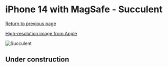 # iPhone 14 with MagSafe - Succulent

[Return to previous page](/iphone_14)

[High-resolution image from Apple](https://store.storeimages.cdn-apple.com/8756/as-images.apple.com/is/MPT13?wid=4500&hei=4500&fmt=png)

<div style="width: 500px"><img src="/almost_uncompressed/MPT13.webp" alt="Succulent"></div>

## Under construction
